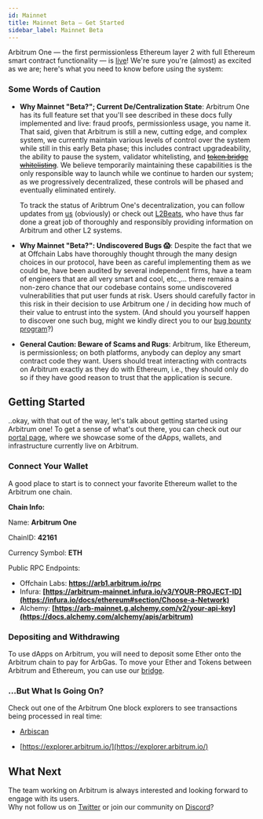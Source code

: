 ```yaml
---
id: Mainnet
title: Mainnet Beta — Get Started
sidebar_label: Mainnet Beta
---
```


Arbitrum One — the first permissionless Ethereum layer 2 with full Ethereum smart contract functionality — is [live](https://offchain.medium.com/mainnet-for-everyone-27ce0f67c85e)! We're sure you're (almost) as excited as we are; here's what you need to know before using the system:

### Some Words of Caution

- **Why Mainnet "Beta?"; Current De/Centralization State**: Arbitrum One has its full feature set that you'll see described in these docs fully implemented and live: fraud proofs, permissionless usage, you name it. That said, given that Arbitrum is still a new, cutting edge, and complex system, we currently maintain various levels of control over the system while still in this early Beta phase; this includes contract upgradeability, the ability to pause the system, validator whitelisting, and ~~[token bridge whitelisting](https://developer.offchainlabs.com/docs/bridging_assets#default-standard-bridging)~~. We believe temporarily maintaining these capabilities is the only responsible way to launch while we continue to harden our system; as we progressively decentralized, these controls will be phased and eventually eliminated entirely.

  To track the status of Aribtrum One's decentralization, you can follow updates from [us](https://offchain.medium.com/) (obviously) or check out [L2Beats](https://l2beat.com/projects/arbitrum/), who have thus far done a great job of thoroughly and responsibly providing information on Arbitrum and other L2 systems.

- **Why Mainnet "Beta?": Undiscovered Bugs 😱**: Despite the fact that we at Offchain Labs have thoroughly thought through the many design choices in our protocol, have been as careful implementing them as we could be, have been audited by several independent firms, have a team of engineers that are all very smart and cool, etc.,... there remains a non-zero chance that our codebase contains some undiscovered vulnerabilities that put user funds at risk. Users should carefully factor in this risk in their decision to use Arbitrum one / in deciding how much of their value to entrust into the system. (And should you yourself happen to discover one such bug, might we kindly direct you to our [bug bounty program](https://immunefi.com/bounty/arbitrum/)?)

- **General Caution: Beware of Scams and Rugs**: Arbitrum, like Ethereum, is permissionless; on both platforms, anybody can deploy any smart contract code they want. Users should treat interacting with contracts on Arbitrum exactly as they do with Ethereum, i.e., they should only do so if they have good reason to trust that the application is secure.

## Getting Started

..okay, with that out of the way, let's talk about getting started using Arbitrum one! To get a sense of what's out there, you can check out our [portal page](https://portal.arbitrum.one/), where we showcase some of the dApps, wallets, and infrastructure currently live on Arbitrum.

### Connect Your Wallet

A good place to start is to connect your favorite Ethereum wallet to the Arbitrum one chain.

**Chain Info:**

Name: **Arbitrum One**

ChainID: **42161**

Currency Symbol: **ETH**

Public RPC Endpoints:

- Offchain Labs: **https://arb1.arbitrum.io/rpc**
- Infura: **[https://arbitrum-mainnet.infura.io/v3/YOUR-PROJECT-ID](https://infura.io/docs/ethereum#section/Choose-a-Network)**
- Alchemy: **[https://arb-mainnet.g.alchemy.com/v2/your-api-key](https://docs.alchemy.com/alchemy/apis/arbitrum)**

### Depositing and Withdrawing

To use dApps on Arbitrum, you will need to deposit some Ether onto the Arbitrum chain to pay for ArbGas. To move your Ether and Tokens between Arbitrum and Ethereum, you can use our [bridge](https://bridge.arbitrum.io/).

### ...But What Is Going On?

Check out one of the Arbitrum One block explorers to see transactions being processed in real time:

- [Arbiscan](https://arbiscan.io/)

- [https://explorer.arbitrum.io/](https://explorer.arbitrum.io/)

## What Next

The team working on Arbitrum is always interested and looking forward to engage with its users.  
Why not follow us on [Twitter](https://twitter.com/arbitrum) or join our community on [Discord](https://discord.gg/5KE54JwyTs)?
